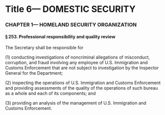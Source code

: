 
# Title 6— DOMESTIC SECURITY
### CHAPTER 1— HOMELAND SECURITY ORGANIZATION
#### § 253. Professional responsibility and quality review

The Secretary shall be responsible for

(1) conducting investigations of noncriminal allegations of misconduct, corruption, and fraud involving any employee of U.S. Immigration and Customs Enforcement that are not subject to investigation by the Inspector General for the Department;

(2) inspecting the operations of U.S. Immigration and Customs Enforcement and providing assessments of the quality of the operations of such bureau as a whole and each of its components; and

(3) providing an analysis of the management of U.S. Immigration and Customs Enforcement.
